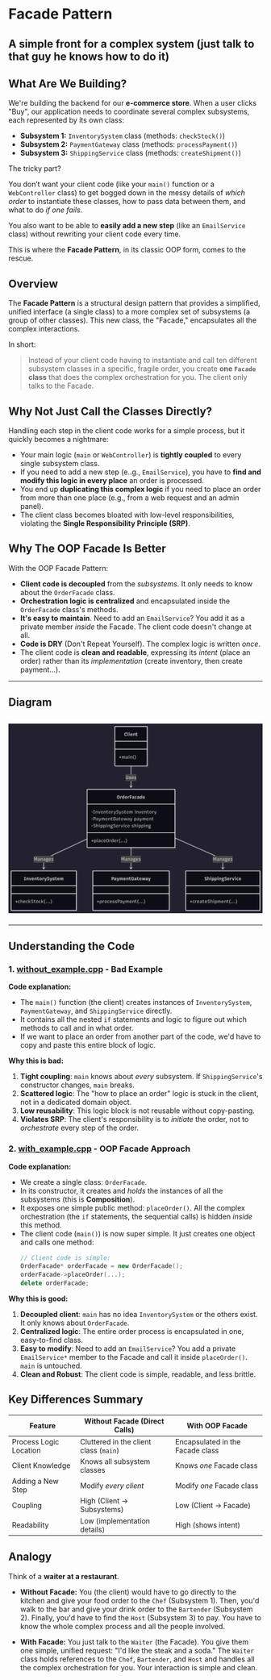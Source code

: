 # Facade Pattern

## A simple front for a complex system (just talk to that guy he knows how to do it)

## What Are We Building?

We're building the backend for our **e-commerce store**. When a user clicks "Buy", our application needs to coordinate several complex subsystems, each represented by its own class:

* **Subsystem 1:** `InventorySystem` class (methods: `checkStock()`)
* **Subsystem 2:** `PaymentGateway` class (methods: `processPayment()`)
* **Subsystem 3:** `ShippingService` class (methods: `createShipment()`)

The tricky part?

You don’t want your client code (like your `main()` function or a `WebController` class) to get bogged down in the messy details of *which order* to instantiate these classes, how to pass data between them, and what to do *if one fails*.

You also want to be able to **easily add a new step** (like an `EmailService` class) without rewriting your client code every time.

This is where the **Facade Pattern**, in its classic OOP form, comes to the rescue.

## Overview

The **Facade Pattern** is a structural design pattern that provides a simplified, unified interface (a single class) to a more complex set of subsystems (a group of other classes). This new class, the "Facade," encapsulates all the complex interactions.

In short:

> Instead of your client code having to instantiate and call ten different subsystem classes in a specific, fragile order, you create **one `Facade` class** that does the complex orchestration for you. The client only talks to the Facade.

## Why Not Just Call the Classes Directly?

Handling each step in the client code works for a simple process, but it quickly becomes a nightmare:

* Your main logic (`main` or `WebController`) is **tightly coupled** to every single subsystem class.
* If you need to add a new step (e..g., `EmailService`), you have to **find and modify this logic in every place** an order is processed.
* You end up **duplicating this complex logic** if you need to place an order from more than one place (e.g., from a web request and an admin panel).
* The client class becomes bloated with low-level responsibilities, violating the **Single Responsibility Principle (SRP)**.

## Why The OOP Facade Is Better

With the OOP Facade Pattern:

* **Client code is decoupled** from the *subsystems*. It only needs to know about the `OrderFacade` class.
* **Orchestration logic is centralized** and encapsulated inside the `OrderFacade` class's methods.
* **It's easy to maintain**. Need to add an `EmailService`? You add it as a private member *inside* the Facade. The client code doesn't change at all.
* **Code is DRY** (Don't Repeat Yourself). The complex logic is written *once*.
* The client code is **clean and readable**, expressing its *intent* (place an order) rather than its *implementation* (create inventory, then create payment...).

---

## Diagram

## ![Facade Pattern OOP](imgs/opp.png)

---

## Understanding the Code

### 1. [without_example.cpp](./without_example.cpp) - Bad Example

**Code explanation:**

* The `main()` function (the client) creates instances of `InventorySystem`, `PaymentGateway`, and `ShippingService` directly.
* It contains all the nested `if` statements and logic to figure out which methods to call and in what order.
* If we want to place an order from another part of the code, we'd have to copy and paste this entire block of logic.

**Why this is bad:**

1.  **Tight coupling**: `main` knows about *every* subsystem. If `ShippingService`'s constructor changes, `main` breaks.
2.  **Scattered logic**: The "how to place an order" logic is stuck in the client, not in a dedicated domain object.
3.  **Low reusability**: This logic block is not reusable without copy-pasting.
4.  **Violates SRP**: The client's responsibility is to *initiate* the order, not to *orchestrate* every step of the order.

### 2. [with_example.cpp](./with_example.cpp) - OOP Facade Approach

**Code explanation:**

* We create a single class: `OrderFacade`.
* In its constructor, it creates and *holds* the instances of all the subsystems (this is **Composition**).
* It exposes one simple public method: `placeOrder()`. All the complex orchestration (the `if` statements, the sequential calls) is hidden *inside* this method.
* The client code (`main()`) is now super simple. It just creates one object and calls one method:
    ```cpp
    // Client code is simple:
    OrderFacade* orderFacade = new OrderFacade();
    orderFacade->placeOrder(...);
    delete orderFacade;
    ```

**Why this is good:**

1.  **Decoupled client**: `main` has no idea `InventorySystem` or the others exist. It only knows about `OrderFacade`.
2.  **Centralized logic**: The entire order process is encapsulated in one, easy-to-find class.
3.  **Easy to modify**: Need to add an `EmailService`? You add a private `EmailService*` member to the Facade and call it inside `placeOrder()`. `main` is untouched.
4.  **Clean and Robust**: The client code is simple, readable, and less brittle.

## Key Differences Summary

| Feature                 | Without Facade (Direct Calls) | With OOP Facade              |
| ----------------------- | ----------------------------- | ---------------------------- |
| Process Logic Location  | Cluttered in the client class (`main`)| Encapsulated in the Facade class |
| Client Knowledge        | Knows all subsystem classes   | Knows *one* Facade class     |
| Adding a New Step       | Modify *every client* | Modify *one* Facade class    |
| Coupling                | High (Client -> Subsystems)   | Low (Client -> Facade)       |
| Readability             | Low (implementation details)  | High (shows intent)          |

## Analogy

Think of a **waiter at a restaurant**.

* **Without Facade:** You (the client) would have to go directly to the kitchen and give your food order to the `Chef` (Subsystem 1). Then, you'd walk to the bar and give your drink order to the `Bartender` (Subsystem 2). Finally, you'd have to find the `Host` (Subsystem 3) to pay. You have to know the whole complex process and all the people involved.

* **With Facade:** You just talk to the `Waiter` (the Facade). You give them one simple, unified request: "I'd like the steak and a soda." The `Waiter` class holds references to the `Chef`, `Bartender`, and `Host` and handles all the complex orchestration for you. Your interaction is simple and clean.